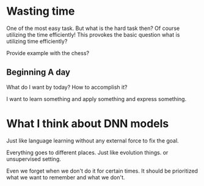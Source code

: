 # Wasting time

One of the most easy task. But what is the hard task then? Of course utilizing the time efficiently! This provokes the basic question what is utilizing time efficiently?

Provide example with the chess?


## Beginning A day

What do I want by today? How to accomplish it?

I want to learn something and apply something and express something.





# What I think about DNN models

Just like language learning without any external force to fix the goal. 

Everything goes to different places. Just like evolution things. or unsupervised setting. 



Even we forget when we don't do it for certain times. It should be prioritized what we want to remember and what we don't.  
